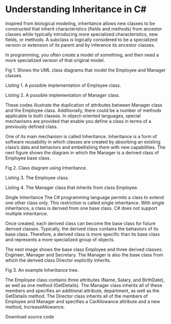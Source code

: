 # Understanding Inheritance in C#

Inspired from biological modeling, inheritance allows new classes to be constructed that inherit characteristics (fields and methods) from ancestor classes while typically introducing more specialized characteristics, new fields, or methods. A subclass is logically considered to be a specialized version or extension of its parent and by inference its ancestor classes.

In programming, you often create a model of something, and then need a more specialized version of that original model.

Fig 1. Shows the UML class diagrams that model the Employee and Manager classes.



Listing 1. A possible implementation of Employee class.



Listing 2. A possible implementation of Manager class.



These codes illustrate the duplication of attributes between Manager class and the Employee class. Additionally, there could be a number of methods applicable to both classes. In object-oriented languages, special mechanisms are provided that enable you define a class in terms of a previously defined class.

One of its main mechanism is called Inheritance. Inheritance is a form of software reusability in which classes are created by absorbing an existing class’s data and behaviors and embellishing them with new capabilities. The next figure shows the diagram in which the Manager is a derived class of Employee base class.

Fig 2. Class diagram using Inheritance.



Listing 3. The Employee class.



Listing 4. The Manager class that inherits from class Employee.



Single Inheritance
The C# programming language permits a class to extend one other class only. This restriction is called single inheritance. With single inheritance, a class is derived from one base class. C# does not support multiple inheritance.

Once created, each derived class can become the base class for future derived classes. Typically, the derived class contains the behaviors of its base class. Therefore, a derived class is more specific than its base class and represents a more specialized group of objects.

The next image shows the base class Employee and three derived classes: Engineer, Manager and Secretary. The Manager is also the base class from which the derived class Director explicitly inherits.

Fig 3. An example Inheritance tree.



The Employee class contains three attributes (Name, Salary, and BirthDate), as well as one method (GetDetails). The Manager class inherits all of these members and specifies an additional attribute, department, as well as the GetDetails method. The Director class inherits all of the members of Employee and Manager and specifies a CarAllowance attribute and a new method, IncreaseAllowance.

Download source code
